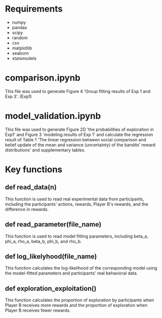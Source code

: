 # Requirements
- numpy
- pandas
- scipy
- random
- csv
- matplotlib
- seaborn
- statsmodels

# comparison.ipynb
This file was used to generate Figure 4 'Group fitting results of Exp 1 and Exp 3'. (Exp1)

# model_validation.ipynb
This file was used to generate Figure 2D 'the probabilities of exploration in Exp1' and Figure 3 'modeling results of Exp 1' and calculate the regression result of Table 1 'The linear regression between social comparison and belief update of the mean and variance (uncertainty) of the bandits’ reward distributions' and supplementary tables.

# Key functions

## def read_data(n)
This function is used to read real experimental data from participants, including the participants' actions, rewards, Player B's rewards, and the difference in rewards.

## def read_parameter(file_name)
This function is used to read model fitting parameters, including beta_a, phi_a, rho_a, beta_b, phi_b, and rho_b.

## def log_likelyhood(file_name)
This function calculates the log-likelihood of the corresponding model using the model-fitted parameters and participants' real behavioral data.

## def exploration_exploitation()
This function calculates the proportion of exploration by participants when Player B receives more rewards and the proportion of exploration when Player B receives fewer rewards.

